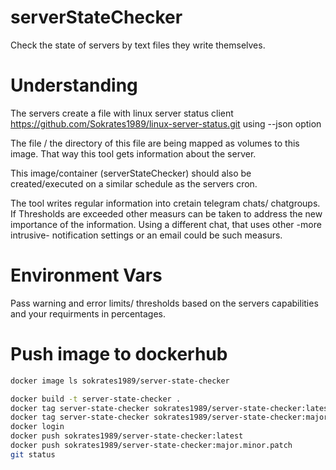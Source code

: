 # serverStateChecker
Check the state of servers by text files they write themselves.

# Understanding
The servers create a file with linux server status client https://github.com/Sokrates1989/linux-server-status.git using --json option

The file / the directory of this file are being mapped as volumes to this image. That way this tool gets information about the server.

This image/container (serverStateChecker) should also be created/executed on a similar schedule as the servers cron.

The tool writes regular information into cretain telegram chats/ chatgroups.
If Thresholds are exceeded other measurs can be taken to address the new importance of the information. 
Using a different chat, that uses other -more intrusive- notification settings or an email could be such measurs.

# Environment Vars
Pass warning and error limits/ thresholds based on the servers capabilities and your requirments in percentages.


# Push image to dockerhub

```bash
docker image ls sokrates1989/server-state-checker
```

```bash
docker build -t server-state-checker .
docker tag server-state-checker sokrates1989/server-state-checker:latest
docker tag server-state-checker sokrates1989/server-state-checker:major.minor.patch
docker login
docker push sokrates1989/server-state-checker:latest
docker push sokrates1989/server-state-checker:major.minor.patch
git status

```